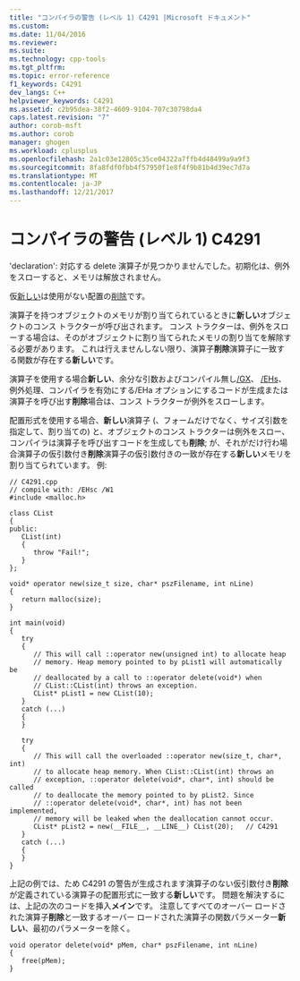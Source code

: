```yaml
---
title: "コンパイラの警告 (レベル 1) C4291 |Microsoft ドキュメント"
ms.custom: 
ms.date: 11/04/2016
ms.reviewer: 
ms.suite: 
ms.technology: cpp-tools
ms.tgt_pltfrm: 
ms.topic: error-reference
f1_keywords: C4291
dev_langs: C++
helpviewer_keywords: C4291
ms.assetid: c2b95dea-38f2-4609-9104-707c30798da4
caps.latest.revision: "7"
author: corob-msft
ms.author: corob
manager: ghogen
ms.workload: cplusplus
ms.openlocfilehash: 2a1c03e12805c35ce04322a7ffb4d48499a9a9f3
ms.sourcegitcommit: 8fa8fdf0fbb4f57950f1e8f4f9b81b4d39ec7d7a
ms.translationtype: MT
ms.contentlocale: ja-JP
ms.lasthandoff: 12/21/2017
---
```

# <a name="compiler-warning-level-1-c4291"></a>コンパイラの警告 (レベル 1) C4291
'declaration': 対応する delete 演算子が見つかりませんでした。初期化は、例外をスローすると、メモリは解放されません。  
  
 仮[新しい](../../cpp/new-operator-cpp.md)は使用がない配置の[削除](../../cpp/delete-operator-cpp.md)です。  
  
 演算子を持つオブジェクトのメモリが割り当てられているときに**新しい**オブジェクトのコンス トラクターが呼び出されます。 コンス トラクターは、例外をスローする場合は、そのがオブジェクトに割り当てられたメモリの割り当てを解除する必要があります。 これは行えませんしない限り、演算子**削除**演算子に一致する関数が存在する**新しい**です。  
  
 演算子を使用する場合**新しい**、余分な引数およびコンパイル無し[/GX](../../build/reference/gx-enable-exception-handling.md)、 [/EHs](../../build/reference/eh-exception-handling-model.md)、例外処理、コンパイラを有効にする/EHa オプションにするコードが生成または演算子を呼び出す**削除**場合は、コンス トラクターが例外をスローします。  
  
 配置形式を使用する場合、**新しい**演算子 (、フォームだけでなく、サイズ引数を指定して、割り当ての) と、オブジェクトのコンス トラクターは例外をスロー、コンパイラは演算子を呼び出すコードを生成しても**削除**; が、それがだけ行わ場合演算子の仮引数付き**削除**演算子の仮引数付きの一致が存在する**新しい**メモリを割り当てられています。 例:  
  
```  
// C4291.cpp  
// compile with: /EHsc /W1  
#include <malloc.h>  
  
class CList  
{  
public:  
   CList(int)  
   {  
      throw "Fail!";  
   }  
};  
  
void* operator new(size_t size, char* pszFilename, int nLine)  
{  
   return malloc(size);  
}  
  
int main(void)  
{  
   try  
   {  
      // This will call ::operator new(unsigned int) to allocate heap  
      // memory. Heap memory pointed to by pList1 will automatically be  
      // deallocated by a call to ::operator delete(void*) when  
      // CList::CList(int) throws an exception.  
      CList* pList1 = new CList(10);  
   }  
   catch (...)  
   {  
   }  
  
   try  
   {  
      // This will call the overloaded ::operator new(size_t, char*, int)  
      // to allocate heap memory. When CList::CList(int) throws an  
      // exception, ::operator delete(void*, char*, int) should be called  
      // to deallocate the memory pointed to by pList2. Since  
      // ::operator delete(void*, char*, int) has not been implemented,  
      // memory will be leaked when the deallocation cannot occur.  
      CList* pList2 = new(__FILE__, __LINE__) CList(20);   // C4291  
   }  
   catch (...)  
   {  
   }  
}  
```  
  
 上記の例では、ため C4291 の警告が生成されます演算子のない仮引数付き**削除**が定義されている演算子の配置形式に一致する**新しい**です。 問題を解決するには、上記の次のコードを挿入**メイン**です。 注意してすべてのオーバー ロードされた演算子**削除**と一致するオーバー ロードされた演算子の関数パラメーター**新しい**、最初のパラメーターを除く。  
  
```  
void operator delete(void* pMem, char* pszFilename, int nLine)  
{  
   free(pMem);  
}  
```
